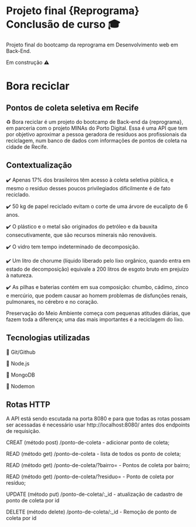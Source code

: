 # Projeto final {Reprograma} Conclusão de curso 🎓

Projeto final do bootcamp da reprograma em Desenvolvimento web em Back-End.

Em construção ⚠️

# Bora reciclar

## Pontos de coleta seletiva em Recife 
♻️ Bora reciclar é um projeto do bootcamp de Back-end da {reprograma}, em parceria com o projeto MINAs do Porto Digital. Essa é uma API que tem por objetivo aproximar a pessoa geradora de resíduos aos profissionais da reciclagem, num banco de dados com informações de pontos de coleta na cidade de Recife.

## Contextualização

✔️ Apenas 17% dos brasileiros têm acesso à coleta seletiva pública, e mesmo o resíduo desses poucos privilegiados dificilmente é de fato reciclado. 

✔️ 50 kg de papel reciclado evitam o corte de uma árvore de eucalipto de 6 anos.

✔️ O plástico e o metal são originados do petróleo e da bauxita consecutivamente, que são recursos minerais não renováveis.

✔️ O vidro tem tempo indeterminado de decomposição.

✔️ Um litro de chorume (líquido liberado pelo lixo orgânico, quando entra em estado de decomposição) equivale a 200 litros de esgoto bruto em prejuízo à natureza.

✔️ As pilhas e baterias contém em sua composição: chumbo, cádimo, zinco e mercúrio, que podem causar ao homem problemas de disfunções renais, pulmonares, no cérebro e no coração.

Preservação do Meio Ambiente começa com pequenas atitudes diárias, que fazem toda a diferença; uma das mais importantes é a reciclagem do lixo.

## Tecnologias utilizadas

🔧 Git/Github

🔧 Node.js

🔧 MongoDB

🔧 Nodemon



## Rotas HTTP
A API está sendo escutada na porta 8080 e para que todas as rotas possam ser acessadas é necessário usar http://localhost:8080/ antes dos endpoints de requisição.

CREAT (método post) /ponto-de-coleta - adicionar ponto de coleta;

READ (método get) /ponto-de-coleta - lista de todos os ponto de coleta;

READ (método get) /ponto-de-coleta/?bairro=<nome-do-bairro> - Pontos de coleta por bairro;

READ (método get) /ponto-de-coleta/?residuo=<nome-do-residuo> - Ponto de coleta por resíduo;

UPDATE (método put) /ponto-de-coleta/:_id - atualização de cadastro de ponto de coleta por id

DELETE (método delete) /ponto-de-coleta/:_id - Remoção de ponto de coleta por id